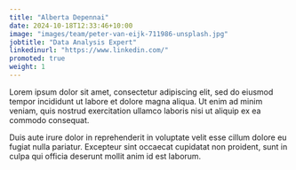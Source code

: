 ```yaml
---
title: "Alberta Depennai"
date: 2024-10-18T12:33:46+10:00
image: "images/team/peter-van-eijk-711986-unsplash.jpg"
jobtitle: "Data Analysis Expert"
linkedinurl: "https://www.linkedin.com/"
promoted: true
weight: 1
---
```


Lorem ipsum dolor sit amet, consectetur adipiscing elit, sed do eiusmod tempor incididunt ut labore et dolore magna aliqua. Ut enim ad minim veniam, quis nostrud exercitation ullamco laboris nisi ut aliquip ex ea commodo consequat.

Duis aute irure dolor in reprehenderit in voluptate velit esse cillum dolore eu fugiat nulla pariatur. Excepteur sint occaecat cupidatat non proident, sunt in culpa qui officia deserunt mollit anim id est laborum.
